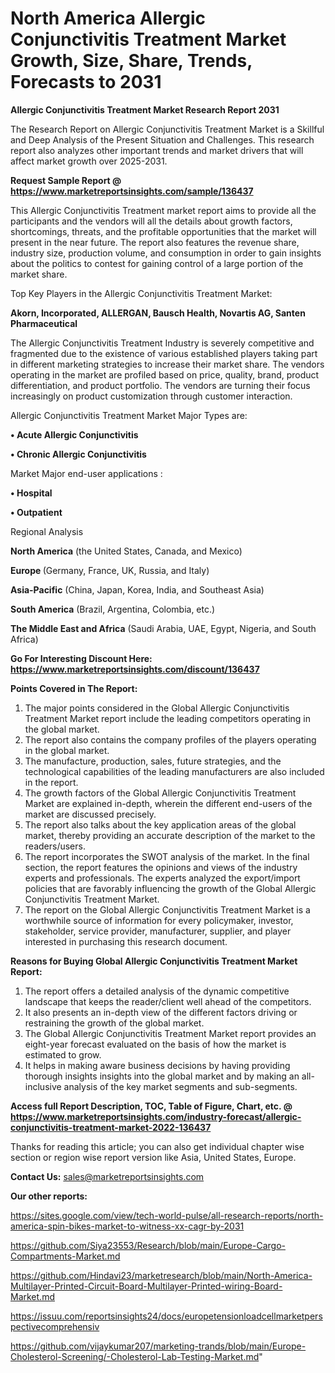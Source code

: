 # North America Allergic Conjunctivitis Treatment Market Growth, Size, Share, Trends, Forecasts to 2031

<strong>Allergic Conjunctivitis Treatment Market Research Report 2031</strong>

The Research Report on Allergic Conjunctivitis Treatment Market is a Skillful and Deep Analysis of the Present Situation and Challenges. This research report also analyzes other important trends and market drivers that will affect market growth over 2025-2031.

<strong>Request Sample Report @ <a href=https://www.marketreportsinsights.com/sample/136437>https://www.marketreportsinsights.com/sample/136437</a></strong>

This Allergic Conjunctivitis Treatment market report aims to provide all the participants and the vendors will all the details about growth factors, shortcomings, threats, and the profitable opportunities that the market will present in the near future. The report also features the revenue share, industry size, production volume, and consumption in order to gain insights about the politics to contest for gaining control of a large portion of the market share.

Top Key Players in the Allergic Conjunctivitis Treatment Market:

<strong>Akorn, Incorporated, ALLERGAN, Bausch Health, Novartis AG, Santen Pharmaceutical</strong>

The Allergic Conjunctivitis Treatment Industry is severely competitive and fragmented due to the existence of various established players taking part in different marketing strategies to increase their market share. The vendors operating in the market are profiled based on price, quality, brand, product differentiation, and product portfolio. The vendors are turning their focus increasingly on product customization through customer interaction.

Allergic Conjunctivitis Treatment Market Major Types are:

<strong>• Acute Allergic Conjunctivitis

• Chronic Allergic Conjunctivitis</strong>

Market Major end-user applications :

<strong>• Hospital

• Outpatient</strong>

Regional Analysis

</u><strong><b>North America</b></strong> (the United States, Canada, and Mexico)

<strong><b>Europe </b></strong>(Germany, France, UK, Russia, and Italy)

<strong><b>Asia-Pacific</b></strong> (China, Japan, Korea, India, and Southeast Asia)

<strong><b>South America</b></strong> (Brazil, Argentina, Colombia, etc.)

<strong><b>The Middle East and Africa</b></strong> (Saudi Arabia, UAE, Egypt, Nigeria, and South Africa)

<strong>Go For Interesting Discount Here: <a href=https://www.marketreportsinsights.com/discount/136437>https://www.marketreportsinsights.com/discount/136437</a></strong>

<strong>Points Covered in The Report:</strong>
<ol>
  <li>The major points considered in the Global Allergic Conjunctivitis Treatment Market report include the leading competitors operating in the global market.</li>
  <li>The report also contains the company profiles of the players operating in the global market.</li>
  <li>The manufacture, production, sales, future strategies, and the technological capabilities of the leading manufacturers are also included in the report.</li>
  <li>The growth factors of the Global Allergic Conjunctivitis Treatment Market are explained in-depth, wherein the different end-users of the market are discussed precisely.</li>
  <li>The report also talks about the key application areas of the global market, thereby providing an accurate description of the market to the readers/users.</li>
  <li>The report incorporates the SWOT analysis of the market. In the final section, the report features the opinions and views of the industry experts and professionals. The experts analyzed the export/import policies that are favorably influencing the growth of the Global Allergic Conjunctivitis Treatment Market.</li>
  <li>The report on the Global Allergic Conjunctivitis Treatment Market is a worthwhile source of information for every policymaker, investor, stakeholder, service provider, manufacturer, supplier, and player interested in purchasing this research document.</li>
</ol>
<strong>Reasons for Buying Global Allergic Conjunctivitis Treatment Market Report:</strong>

<ol>
  <li>The report offers a detailed analysis of the dynamic competitive landscape that keeps the reader/client well ahead of the competitors.</li>
  <li>It also presents an in-depth view of the different factors driving or restraining the growth of the global market.</li>
  <li>The Global Allergic Conjunctivitis Treatment Market report provides an eight-year forecast evaluated on the basis of how the market is estimated to grow.</li>
  <li>It helps in making aware business decisions by having providing thorough insights insights into the global market and by making an all-inclusive analysis of the key market segments and sub-segments.</li>
</ol>
<strong>Access full Report Description, TOC, Table of Figure, Chart, etc. @ <a href=https://www.marketreportsinsights.com/industry-forecast/allergic-conjunctivitis-treatment-market-2022-136437>https://www.marketreportsinsights.com/industry-forecast/allergic-conjunctivitis-treatment-market-2022-136437</a></strong>


Thanks for reading this article; you can also get individual chapter wise section or region wise report version like Asia, United States, Europe.

<strong>Contact Us:</strong>
sales@marketreportsinsights.com

<strong>Our other reports:</strong>

<a href=https://sites.google.com/view/tech-world-pulse/all-research-reports/north-america-spin-bikes-market-to-witness-xx-cagr-by-2031>https://sites.google.com/view/tech-world-pulse/all-research-reports/north-america-spin-bikes-market-to-witness-xx-cagr-by-2031</a>

<a href=https://github.com/Siya23553/Research/blob/main/Europe-Cargo-Compartments-Market.md>https://github.com/Siya23553/Research/blob/main/Europe-Cargo-Compartments-Market.md</a>

<a href=https://github.com/Hindavi23/marketresearch/blob/main/North-America-Multilayer-Printed-Circuit-Board-Multilayer-Printed-wiring-Board-Market.md>https://github.com/Hindavi23/marketresearch/blob/main/North-America-Multilayer-Printed-Circuit-Board-Multilayer-Printed-wiring-Board-Market.md</a>

<a href=https://issuu.com/reportsinsights24/docs/europetensionloadcellmarketperspectivecomprehensiv>https://issuu.com/reportsinsights24/docs/europetensionloadcellmarketperspectivecomprehensiv</a>

<a href=https://github.com/vijaykumar207/marketing-trands/blob/main/Europe-Cholesterol-Screening/-Cholesterol-Lab-Testing-Market.md>https://github.com/vijaykumar207/marketing-trands/blob/main/Europe-Cholesterol-Screening/-Cholesterol-Lab-Testing-Market.md</a>"
